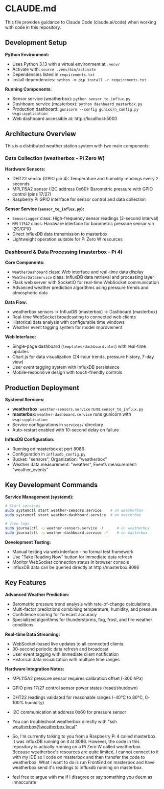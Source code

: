 # CLAUDE.md

This file provides guidance to Claude Code (claude.ai/code) when working with code in this repository.

## Development Setup

**Python Environment:**
- Uses Python 3.13 with a virtual environment at `.venv/`
- Activate with: `source .venv/bin/activate`  
- Dependencies listed in `requirements.txt`
- Install dependencies: `python -m pip install -r requirements.txt`

**Running Components:**
- Sensor service (weatherbox): `python sensor_to_influx.py`
- Dashboard service (masterbox): `python dashboard_masterbox.py`
- Production dashboard: `gunicorn --config gunicorn_config.py wsgi:application`
- Web dashboard accessible at: http://localhost:5000

## Architecture Overview

This is a distributed weather station system with two main components:

### Data Collection (weatherbox - Pi Zero W)
**Hardware Sensors:**
- DHT22 sensor (GPIO pin 4): Temperature and humidity readings every 2 seconds
- MPL115A2 sensor (I2C address 0x60): Barometric pressure with GPIO control (pins 17/27)
- Raspberry Pi GPIO interface for sensor control and data collection

**Sensor Service (`sensor_to_influx.py`):**
- `SensorLogger` class: High-frequency sensor readings (2-second interval)
- `MPL115A2` class: Hardware interface for barometric pressure sensor via I2C/GPIO
- Direct InfluxDB data transmission to masterbox
- Lightweight operation suitable for Pi Zero W resources

### Dashboard & Data Processing (masterbox - Pi 4)
**Core Components:**
- `WeatherDashboard` class: Web interface and real-time data display
- `WeatherDataService` class: InfluxDB data retrieval and processing layer
- Flask web server with SocketIO for real-time WebSocket communication
- Advanced weather prediction algorithms using pressure trends and atmospheric data

**Data Flow:**
- weatherbox sensors → InfluxDB (masterbox) → Dashboard (masterbox)
- Real-time WebSocket broadcasting to connected web clients
- Historical data analysis with configurable time windows
- Weather event tagging system for model improvement

**Web Interface:**
- Single-page dashboard (`templates/dashboard.html`) with real-time updates
- Chart.js for data visualization (24-hour trends, pressure history, 7-day view)
- User event tagging system with InfluxDB persistence
- Mobile-responsive design with touch-friendly controls

## Production Deployment

**Systemd Services:**
- **weatherbox**: `weather-sensors.service` runs `sensor_to_influx.py`
- **masterbox**: `weather-dashboard.service` runs gunicorn with `wsgi:application`
- Service configurations in `services/` directory
- Auto-restart enabled with 10-second delay on failure

**InfluxDB Configuration:**
- Running on masterbox at port 8086
- Configuration in `influxdb_config.py`
- Bucket: "sensors", Organization: "weatherbox"
- Weather data measurement: "weather", Events measurement: "weather_events"

## Key Development Commands

**Service Management (systemd):**
```bash
# Start services
sudo systemctl start weather-sensors.service    # on weatherbox
sudo systemctl start weather-dashboard.service  # on masterbox

# View logs  
sudo journalctl -u weather-sensors.service -f      # on weatherbox
sudo journalctl -u weather-dashboard.service -f    # on masterbox
```

**Development Testing:**
- Manual testing via web interface - no formal test framework
- Use "Take Reading Now" button for immediate data refresh
- Monitor WebSocket connection status in browser console
- InfluxDB data can be queried directly at http://masterbox:8086

## Key Features

**Advanced Weather Prediction:**
- Barometric pressure trend analysis with rate-of-change calculations
- Multi-factor predictions combining temperature, humidity, and pressure
- Confidence scoring for forecast accuracy
- Specialized algorithms for thunderstorms, fog, frost, and fire weather conditions

**Real-time Data Streaming:**
- WebSocket-based live updates to all connected clients
- 30-second periodic data refresh and broadcast
- User event tagging with immediate client notification
- Historical data visualization with multiple time ranges

**Hardware Integration Notes:**
- MPL115A2 pressure sensor requires calibration offset (-300 hPa)
- GPIO pins 17/27 control sensor power states (reset/shutdown)
- DHT22 readings validated for reasonable ranges (-40°C to 80°C, 0-100% humidity)
- I2C communication at address 0x60 for pressure sensor


- You can troubleshoot weatherbox directly with "ssh weatherbox@weatherbox.local"
- So, I'm currently talking to you from a Raspberry Pi 4 called masterbox. It was influxDB running on it at 8086. However, the code in this repository is actually running on a Pi Zero W called weatherbox. Because weatherbox's resources are quite limited, I cannot connect to it with my IDE so I code on masterbox and then transfer the code to weatherbox. What I want to do is run FrontEnd on masterbox and have weatherbox send it's readings to influxdb running on masterbox.
- feel free to argue with me if I disagree or say something you deem as innaccurate